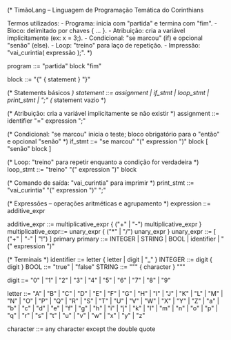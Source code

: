 (* 
   TimãoLang – Linguagem de Programação Temática do Corinthians

   Termos utilizados:
     - Programa: inicia com "partida" e termina com "fim".
     - Bloco: delimitado por chaves { ... }.
     - Atribuição: cria a variável implicitamente (ex: x = 3;).
     - Condicional: "se marcou" (if) e opcional "senão" (else).
     - Loop: "treino" para laço de repetição.
     - Impressão: "vai_curintia( expressão );".
*)

program       ::= "partida" block "fim"

block         ::= "{" { statement } "}"

(* Statements básicos *)
statement     ::= assignment
                | if_stmt
                | loop_stmt
                | print_stmt
                | ";"   (* statement vazio *)

(* Atribuição: cria a variável implicitamente se não existir *)
assignment    ::= identifier "=" expression ";"

(* Condicional: "se marcou" inicia o teste; bloco obrigatório para o "então" e opcional "senão" *)
if_stmt       ::= "se marcou" "(" expression ")" block [ "senão" block ]

(* Loop: "treino" para repetir enquanto a condição for verdadeira *)
loop_stmt     ::= "treino" "(" expression ")" block

(* Comando de saída: "vai_curintia" para imprimir *)
print_stmt    ::= "vai_curintia" "(" expression ")" ";"

(* Expressões – operações aritméticas e agrupamento *)
expression         ::= additive_expr

additive_expr      ::= multiplicative_expr { ("+" | "-") multiplicative_expr }
multiplicative_expr::= unary_expr { ("*" | "/") unary_expr }
unary_expr         ::= [ ("+" | "-" | "!") ] primary
primary            ::= INTEGER
                   | STRING
                   | BOOL
                   | identifier
                   | "(" expression ")"

(* Terminais *)
identifier    ::= letter { letter | digit | "_" }
INTEGER       ::= digit { digit }
BOOL          ::= "true" | "false"
STRING        ::= "\"" { character } "\""

digit         ::= "0" | "1" | "2" | "3" | "4" | "5" | "6" | "7" | "8" | "9"

letter        ::= "A" | "B" | "C" | "D" | "E" | "F" | "G" | "H" | "I" | "J"
              | "K" | "L" | "M" | "N" | "O" | "P" | "Q" | "R" | "S" | "T"
              | "U" | "V" | "W" | "X" | "Y" | "Z"
              | "a" | "b" | "c" | "d" | "e" | "f" | "g" | "h" | "i" | "j"
              | "k" | "l" | "m" | "n" | "o" | "p" | "q" | "r" | "s" | "t"
              | "u" | "v" | "w" | "x" | "y" | "z"

character     ::= any character except the double quote

